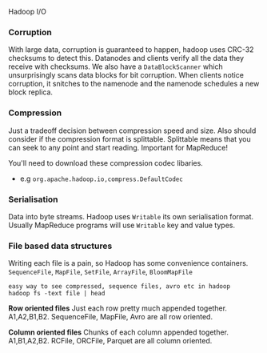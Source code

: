 Hadoop I/O

### Corruption
With large data, corruption is guaranteed to happen, hadoop uses CRC-32 checksums to detect this. Datanodes and clients verify all the data they receive with checksums. We also have a `DataBlockScanner` which unsurprisingly scans data blocks for bit corruption. When clients notice corruption, it snitches to the namenode and the namenode schedules a new block replica.

### Compression
Just a tradeoff decision between compression speed and size. Also should consider if the compression format is splittable. Splittable means that you can seek to any point and start reading. Important for MapReduce! 

You'll need to download these compression codec libaries. 
- e.g `org.apache.hadoop.io,compress.DefaultCodec`

### Serialisation 
Data into byte streams. Hadoop uses `Writable` its own serialisation format. Usually MapReduce programs will use `Writable` key and value types.

### File based data structures
Writing each file is a pain, so Hadoop has some convenience containers. `SequenceFile`, `MapFile`, `SetFile`, `ArrayFile`, `BloomMapFile`
```
easy way to see compressed, sequence files, avro etc in hadoop
hadoop fs -text file | head
```

**Row oriented files**
Just each row pretty much appended together. A1,A2,B1,B2. SequenceFile, MapFile, Avro are all row oriented.

**Column oriented files**
Chunks of each column appended together. A1,B1,A2,B2. RCFile, ORCFile, Parquet are all column oriented.
